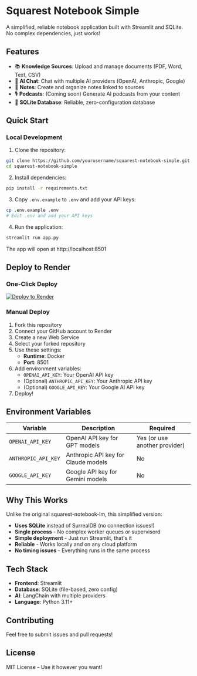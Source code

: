 # Squarest Notebook Simple

A simplified, reliable notebook application built with Streamlit and SQLite. No complex dependencies, just works!

## Features

- 📚 **Knowledge Sources**: Upload and manage documents (PDF, Word, Text, CSV)
- 💬 **AI Chat**: Chat with multiple AI providers (OpenAI, Anthropic, Google)
- 📝 **Notes**: Create and organize notes linked to sources
- 🎙️ **Podcasts**: (Coming soon) Generate AI podcasts from your content
- 💾 **SQLite Database**: Reliable, zero-configuration database

## Quick Start

### Local Development

1. Clone the repository:
```bash
git clone https://github.com/yourusername/squarest-notebook-simple.git
cd squarest-notebook-simple
```

2. Install dependencies:
```bash
pip install -r requirements.txt
```

3. Copy `.env.example` to `.env` and add your API keys:
```bash
cp .env.example .env
# Edit .env and add your API keys
```

4. Run the application:
```bash
streamlit run app.py
```

The app will open at http://localhost:8501

## Deploy to Render

### One-Click Deploy

[![Deploy to Render](https://render.com/images/deploy-to-render-button.svg)](https://render.com/deploy)

### Manual Deploy

1. Fork this repository
2. Connect your GitHub account to Render
3. Create a new Web Service
4. Select your forked repository
5. Use these settings:
   - **Runtime**: Docker
   - **Port**: 8501
6. Add environment variables:
   - `OPENAI_API_KEY`: Your OpenAI API key
   - (Optional) `ANTHROPIC_API_KEY`: Your Anthropic API key
   - (Optional) `GOOGLE_API_KEY`: Your Google AI API key
7. Deploy!

## Environment Variables

| Variable | Description | Required |
|----------|-------------|----------|
| `OPENAI_API_KEY` | OpenAI API key for GPT models | Yes (or use another provider) |
| `ANTHROPIC_API_KEY` | Anthropic API key for Claude models | No |
| `GOOGLE_API_KEY` | Google API key for Gemini models | No |

## Why This Works

Unlike the original squarest-notebook-lm, this simplified version:

- **Uses SQLite** instead of SurrealDB (no connection issues!)
- **Single process** - No complex worker queues or supervisord
- **Simple deployment** - Just run Streamlit, that's it
- **Reliable** - Works locally and on any cloud platform
- **No timing issues** - Everything runs in the same process

## Tech Stack

- **Frontend**: Streamlit
- **Database**: SQLite (file-based, zero config)
- **AI**: LangChain with multiple providers
- **Language**: Python 3.11+

## Contributing

Feel free to submit issues and pull requests!

## License

MIT License - Use it however you want!
